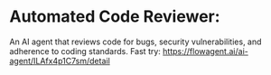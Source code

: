# Automated Code Reviewer:
An AI agent that reviews code for bugs, security vulnerabilities, and adherence to coding standards.
Fast try: https://flowagent.ai/ai-agent/ILAfx4p1C7sm/detail

